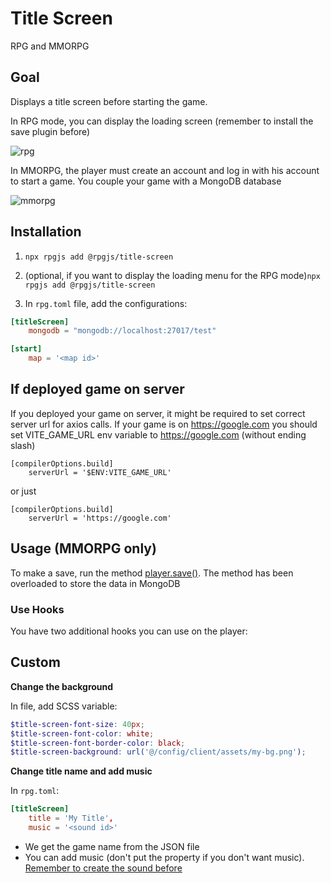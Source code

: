 # Title Screen

RPG and MMORPG

## Goal


Displays a title screen before starting the game.

In RPG mode, you can display the loading screen (remember to install the save plugin before)

![rpg](/assets/plugins/rpg-title-screen.png)

In MMORPG, the player must create an account and log in with his account to start a game. You couple your game with a MongoDB database

![mmorpg](/assets/plugins/login.png)

## Installation

1. `npx rpgjs add @rpgjs/title-screen`
2. (optional, if you want to display the loading menu for the RPG mode)`npx rpgjs add @rpgjs/title-screen`

4. In `rpg.toml` file, add the configurations:

```toml
[titleScreen]
    mongodb = "mongodb://localhost:27017/test"

[start]
    map = '<map id>'
```

## If deployed game on server
If you deployed your game on server, it might be required to set correct server url for axios calls.
If your game is on https://google.com you should set VITE_GAME_URL env variable to https://google.com (without ending slash)

```
[compilerOptions.build]
    serverUrl = '$ENV:VITE_GAME_URL'
```

or just

```
[compilerOptions.build]
    serverUrl = 'https://google.com'
```

## Usage (MMORPG only)

To make a save, run the method [player.save()](/commands/common.html#save-progress). The method has been overloaded to store the data in MongoDB

### Use Hooks

You have two additional hooks you can use on the player:

<!--@include: ../api/RpgPluginTitleScreen.md-->

## Custom

**Change the background**

In <PathTo to="themeFile" /> file, add SCSS variable:

```scss
$title-screen-font-size: 40px;
$title-screen-font-color: white;
$title-screen-font-border-color: black;
$title-screen-background: url('@/config/client/assets/my-bg.png');
```

**Change title name and add music**

In `rpg.toml`:

```toml
[titleScreen]
    title = 'My Title',
    music = '<sound id>'
```

- We get the game name from the JSON file
- You can add music (don't put the property if you don't want music). [Remember to create the sound before](/guide/create-sound.html)
